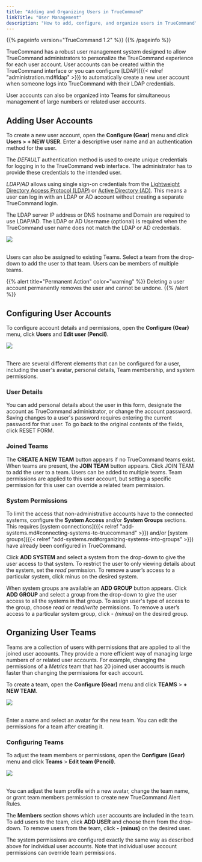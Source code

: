 ```yaml
---
title: "Adding and Organizing Users in TrueCommand"
linkTitle: "User Management"
description: "How to add, configure, and organize users in TrueCommand"
---
```


{{% pageinfo version="TrueCommand 1.2" %}}
{{% /pageinfo %}}

TrueCommand has a robust user management system designed to allow TrueCommand administrators to personalize the TrueCommand experience for each user account.
User accounts can be created within the TrueCommand interface or you can configure [LDAP]({{< relref "administration.md#ldap" >}}) to automatically create a new user account when someone logs into TrueCommand with their LDAP credentials.

User accounts can also be organized into Teams for simultaneous management of large numbers or related user accounts.

## Adding User Accounts

To create a new user account, open the **Configure (Gear)** menu and click **Users > + NEW USER**.
Enter a descriptive user name and an authentication method for the user.

The *DEFAULT* authentication method is used to create unique credentials for logging in to the TrueCommand web interface.
The administrator has to provide these credentials to the intended user.

*LDAP/AD* allows using single sign-on credentials from the [Lightweight Directory Access Protocol (LDAP)](https://en.wikipedia.org/wiki/Lightweight_Directory_Access_Protocol) or [Active Directory (AD)](https://en.wikipedia.org/wiki/Active_Directory).
This means a user can log in with an LDAP or AD account without creating a separate TrueCommand login.

The LDAP server IP address or DNS hostname and Domain are required to use LDAP/AD.
The LDAP or AD Username (optional) is required when the TrueCommand user name does not match the LDAP or AD credentials.

<img src="/images/tc-users-create.png">
<br><br>

Users can also be assigned to existing Teams.
Select a team from the drop-down to add the user to that team.
Users can be members of multiple teams.

{{% alert title="Permanent Action" color="warning" %}}
Deleting a user account permanently removes the user and cannot be undone.
{{% /alert %}}

## Configuring User Accounts

To configure account details and permissions, open the **Configure (Gear)** menu, click **Users** and **Edit user (Pencil)**.

<img src="/images/tc-users-edit.png">
<br><br>

There are several different elements that can be configured for a user, including the user's avatar, personal details, Team membership, and system permissions.

### User Details

You can add personal details about the user in this form, designate the account as TrueCommand administrator, or change the account password.
Saving changes to a user's password requires entering the current password for that user.
To go back to the original contents of the fields, click RESET FORM.

### Joined Teams

The **CREATE A NEW TEAM** button appears if no TrueCommand teams exist.
When teams are present, the **JOIN TEAM** button appears.
Click JOIN TEAM to add the user to a team.
Users can be added to multiple teams.
Team permissions are applied to this user account, but setting a specific permission for this user can override a related team permission.

### System Permissions

To limit the access that non-administrative accounts have to the connected systems, configure the **System Access** and/or **System Groups** sections.
This requires [system connections]({{< relref "add-systems.md#connecting-systems-to-truecommand" >}}) and/or [system groups]({{< relref "add-systems.md#organizing-systems-into-groups" >}}) have already been configured in TrueCommand.

Click **ADD SYSTEM** and select a system from the drop-down to give the user access to that system.
To restrict the user to only viewing details about the system, set the *read* permission.
To remove a user’s access to a particular system, click minus on the desired system.

When system groups are available an **ADD GROUP** button appears.
Click **ADD GROUP** and select a group from the drop-down to give the user access to all the systems in that group.
To assign user's type of access to the group, choose *read* or *read/write* permissions.
To remove a user’s access to a particular system group, click *- (minus)* on the desired group.

## Organizing User Teams

Teams are a collection of users with permissions that are applied to all the joined user accounts.
They provide a more efficient way of managing large numbers of or related user accounts.
For example, changing the permissions of a *Metrics* team that has 20 joined user accounts is much faster than changing the permissions for each account.

To create a team, open the **Configure (Gear)** menu and click **TEAMS** > **+ NEW TEAM**.

<img src="/images/tc-teams-create.png">
<br><br>

Enter a name and select an avatar for the new team.
You can edit the permissions for a team after creating it.

### Configuring Teams

To adjust the team members or permissions, open the **Configure (Gear)** menu and click **Teams** > **Edit team (Pencil)**.

<img src="/images/tc-teams-edit.png">
<br><br>

You can adjust the team profile with a new avatar, change the team name, or grant team members permission to create new TrueCommand Alert Rules.

The **Members** section shows which user accounts are included in the team.
To add users to the team, click **ADD USER** and choose them from the drop-down.
To remove users from the team, click **- (minus)** on the desired user.

The system permissions are configured exactly the same way as described above for individual user accounts.
Note that individual user account permissions can override team permissions.